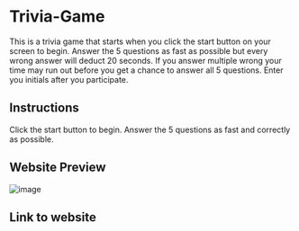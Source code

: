 # Trivia-Game
This is a trivia game that starts when you click the start button on your screen to begin. Answer the 5 questions as fast as possible but every wrong answer will deduct 20 seconds. If you answer multiple wrong your time may run out before you get a chance to answer all 5 questions. Enter you initials after you participate.
## Instructions 
Click the start button to begin. Answer the 5 questions as fast and correctly as possible.
## Website Preview 
![image](https://github.com/KevinBelknap/Trivia-Game/assets/128446838/aa57d816-ae54-4626-b46d-89994a73c337)
## Link to website

